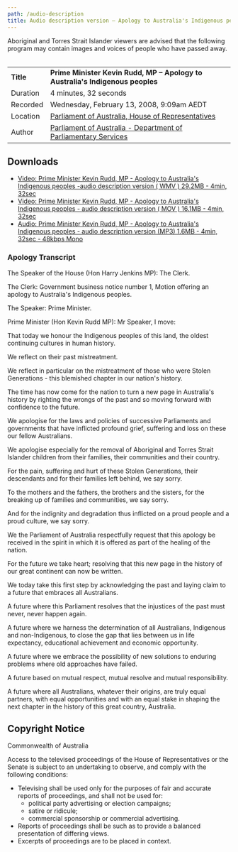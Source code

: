```yaml
---
path: /audio-description
title: Audio description version – Apology to Australia's Indigenous peoples
---
```


Aboriginal and Torres Strait Islander viewers are advised that the following program may contain images and voices of people who have passed away.
<br />
<br />

|           |                                                                                                                                                            |
| --------- | ---------------------------------------------------------------------------------------------------------------------------------------------------------- |
| **Title** | **Prime Minister Kevin Rudd, MP – Apology to Australia's Indigenous peoples**                                                                              |
| Duration  | 4 minutes, 32 seconds                                                                                                                                      |
| Recorded  | Wednesday, February 13, 2008, 9:09am AEDT                                                                                                                  |
| Location  | [Parliament of Australia, House of Representatives](http://www.aph.gov.au/About_Parliament/Parliamentary_Departments/Department_of_Parliamentary_Services) |
| Author    | [Parliament of Australia - Department of Parliamentary Services](http://www.aph.gov.au/About_Parliament/House_of_Representatives)                          |

## Downloads

-   [Video: Prime Minister Kevin Rudd, MP - Apology to Australia's Indigenous peoples -audio description version ( WMV )
    29.2MB - 4min, 32sec](https://www.australia.gov.au/sites/default/files/global_site/library/videos/national_apology_audio_desc.wmv)
-   [Video: Prime Minister Kevin Rudd, MP - Apology to Australia's Indigenous peoples - audio description version ( MOV )
    16.1MB - 4min, 32sec](https://www.australia.gov.au/sites/default/files/global_site/library/videos/national_apology_audio_desc.mov)
-   [Audio: Prime Minister Kevin Rudd, MP - Apology to Australia's Indigenous peoples - audio description version (MP3)
    1.6MB - 4min, 32sec - 48kbps Mono](https://www.australia.gov.au/sites/default/files/global_site/library/videos/national_apology_audio_desc.mp3)

### Apology Transcript

The Speaker of the House (Hon Harry Jenkins MP): The Clerk.

The Clerk: Government business notice number 1, Motion offering an apology to Australia's Indigenous peoples.

The Speaker: Prime Minister.

Prime Minister (Hon Kevin Rudd MP): Mr Speaker, I move:

That today we honour the Indigenous peoples of this land, the oldest continuing cultures in human history.

We reflect on their past mistreatment.

We reflect in particular on the mistreatment of those who were Stolen Generations - this blemished chapter in our nation's history.

The time has now come for the nation to turn a new page in Australia's history by righting the wrongs of the past and so moving forward with confidence to the future.

We apologise for the laws and policies of successive Parliaments and governments that have inflicted profound grief, suffering and loss on these our fellow Australians.

We apologise especially for the removal of Aboriginal and Torres Strait Islander children from their families, their communities and their country.

For the pain, suffering and hurt of these Stolen Generations, their descendants and for their families left behind, we say sorry.

To the mothers and the fathers, the brothers and the sisters, for the breaking up of families and communities, we say sorry.

And for the indignity and degradation thus inflicted on a proud people and a proud culture, we say sorry.

We the Parliament of Australia respectfully request that this apology be received in the spirit in which it is offered as part of the healing of the nation.

For the future we take heart; resolving that this new page in the history of our great continent can now be written.

We today take this first step by acknowledging the past and laying claim to a future that embraces all Australians.

A future where this Parliament resolves that the injustices of the past must never, never happen again.

A future where we harness the determination of all Australians, Indigenous and non-Indigenous, to close the gap that lies between us in life expectancy, educational achievement and economic opportunity.

A future where we embrace the possibility of new solutions to enduring problems where old approaches have failed.

A future based on mutual respect, mutual resolve and mutual responsibility.

A future where all Australians, whatever their origins, are truly equal partners, with equal opportunities and with an equal stake in shaping the next chapter in the history of this great country, Australia.

## Copyright Notice

Commonwealth of Australia

Access to the televised proceedings of the House of Representatives or the Senate is subject to an undertaking to observe, and comply with the following conditions:

-   Televising shall be used only for the purposes of fair and accurate reports of proceedings, and shall not be used for:
    -   political party advertising or election campaigns;
    -   satire or ridicule;
    -   commercial sponsorship or commercial advertising.
-   Reports of proceedings shall be such as to provide a balanced presentation of differing views.
-   Excerpts of proceedings are to be placed in context.
